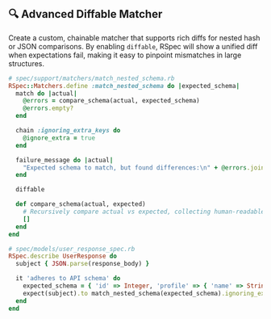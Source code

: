 ## 🔍 Advanced Diffable Matcher

Create a custom, chainable matcher that supports rich diffs for nested hash or JSON comparisons. By enabling `diffable`, RSpec will show a unified diff when expectations fail, making it easy to pinpoint mismatches in large structures.

```ruby
# spec/support/matchers/match_nested_schema.rb
RSpec::Matchers.define :match_nested_schema do |expected_schema|
  match do |actual|
    @errors = compare_schema(actual, expected_schema)
    @errors.empty?
  end

  chain :ignoring_extra_keys do
    @ignore_extra = true
  end

  failure_message do |actual|
    "Expected schema to match, but found differences:\n" + @errors.join("\n")
  end

  diffable

  def compare_schema(actual, expected)
    # Recursively compare actual vs expected, collecting human-readable diffs
    []
  end
end
```

```ruby
# spec/models/user_response_spec.rb
RSpec.describe UserResponse do
  subject { JSON.parse(response_body) }

  it 'adheres to API schema' do
    expected_schema = { 'id' => Integer, 'profile' => { 'name' => String } }
    expect(subject).to match_nested_schema(expected_schema).ignoring_extra_keys
  end
end
```
